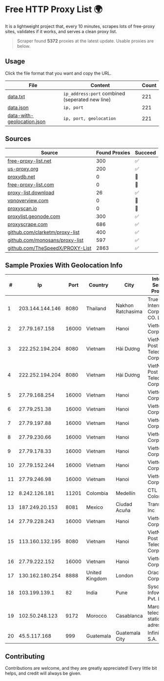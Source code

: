 
# Free HTTP Proxy List 🌍

It is a lightweight project that, every 10 minutes, scrapes lots of free-proxy sites, validates if it works, and serves a clean proxy list.


> Scraper found **5372** proxies at the latest update. Usable proxies are below.

## Usage

Click the file format that you want and copy the URL.


|File|Content|Count|
|----|-------|-----|
|[data.txt](https://raw.githubusercontent.com/themiralay/Proxy-List-World/master/data.txt)|`ip_address:port` combined (seperated new line)|221|
|[data.json](https://raw.githubusercontent.com/themiralay/Proxy-List-World/master/data.json)|`ip, port`|221|
|[data-with-geolocation.json](https://raw.githubusercontent.com/themiralay/Proxy-List-World/master/data-with-geolocation.json)|`ip, port, geolocation`|221|

## Sources

|Source|Found Proxies|Succeed|
|------|-------------|-------|
|[free-proxy-list.net](https://free-proxy-list.net)|300|✅|
|[us-proxy.org](https://www.us-proxy.org)|200|✅|
|[proxydb.net](http://proxydb.net)|0|🚫|
|[free-proxy-list.com](https://free-proxy-list.com/?page=&port=&type%5B%5D=http&type%5B%5D=https&up_time=0&search=Search)|0|🚫|
|[proxy-list.download](https://www.proxy-list.download/HTTP)|26|✅|
|[vpnoverview.com](https://vpnoverview.com/privacy/anonymous-browsing/free-proxy-servers)|0|🚫|
|[proxyscan.io](https://www.proxyscan.io)|0|🚫|
|[proxylist.geonode.com](https://proxylist.geonode.com/api/proxy-list?limit=300&page=1&sort_by=lastChecked&sort_type=desc&protocols=http,https)|300|✅|
|[proxyscrape.com](https://api.proxyscrape.com/v2/?request=displayproxies&protocol=http&timeout=10000&country=all&ssl=all&anonymity=all)|686|✅|
|[github.com/clarketm/proxy-list](https://raw.githubusercontent.com/clarketm/proxy-list/master/proxy-list-raw.txt)|400|✅|
|[github.com/monosans/proxy-list](https://raw.githubusercontent.com/monosans/proxy-list/main/proxies/http.txt)|597|✅|
|[github.com/TheSpeedX/PROXY-List](https://raw.githubusercontent.com/TheSpeedX/PROXY-List/master/http.txt)|2863|✅|


## Sample Proxies With Geolocation Info

|#|Ip|Port|Country|City|Internet Service Provider|
|-|--|----|-------|----|-------------------------|
|1|203.144.144.146|8080|Thailand|Nakhon Ratchasima|True Internet Corporation CO. Ltd.|
|2|27.79.167.158|16000|Vietnam|Hanoi|Viettel Corporation|
|3|222.252.194.204|8080|Vietnam|Hải Dương|VietNam Post and Telecom Corporation|
|4|222.252.194.204|8080|Vietnam|Hải Dương|VietNam Post and Telecom Corporation|
|5|27.79.168.254|16000|Vietnam|Hanoi|Viettel Corporation|
|6|27.79.251.38|16000|Vietnam|Hanoi|Viettel Corporation|
|7|27.79.197.88|16000|Vietnam|Hanoi|Viettel Corporation|
|8|27.79.230.66|16000|Vietnam|Hanoi|Viettel Corporation|
|9|27.79.178.33|16000|Vietnam|Hanoi|Viettel Corporation|
|10|27.79.152.244|16000|Vietnam|Hanoi|Viettel Corporation|
|11|27.79.246.98|16000|Vietnam|Hanoi|Viettel Corporation|
|12|8.242.126.181|11201|Colombia|Medellín|CTL Colombia|
|13|187.249.20.153|8081|Mexico|Ciudad Acuña|Transtelco Inc|
|14|27.79.228.243|16000|Vietnam|Hanoi|Viettel Corporation|
|15|113.160.132.195|8080|Vietnam|Hanoi|VietNam Post and Telecom Corporation|
|16|27.79.222.152|16000|Vietnam|Hanoi|Viettel Corporation|
|17|130.162.180.254|8888|United Kingdom|London|Oracle Corporation|
|18|103.199.139.1|82|India|Pune|Syscon Infoway Pvt. Ltd.|
|19|102.50.248.123|9172|Morocco|Casablanca|Maroc telecom static ip adress|
|20|45.5.117.168|999|Guatemala|Guatemala City|Infinitum S.A.|



## Contributing

Contributions are welcome, and they are greatly appreciated! Every
little bit helps, and credit will always be given.

